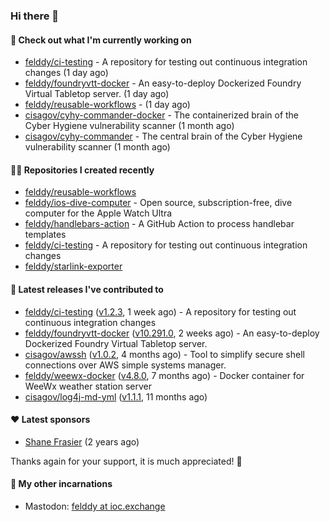 ### Hi there 👋

#### 👷 Check out what I'm currently working on

- [felddy/ci-testing](https://github.com/felddy/ci-testing) - A repository for testing out continuous integration changes (1 day ago)
- [felddy/foundryvtt-docker](https://github.com/felddy/foundryvtt-docker) - An easy-to-deploy Dockerized Foundry Virtual Tabletop server. (1 day ago)
- [felddy/reusable-workflows](https://github.com/felddy/reusable-workflows) -  (1 day ago)
- [cisagov/cyhy-commander-docker](https://github.com/cisagov/cyhy-commander-docker) - The containerized brain of the Cyber Hygiene vulnerability scanner (1 month ago)
- [cisagov/cyhy-commander](https://github.com/cisagov/cyhy-commander) - The central brain of the Cyber Hygiene vulnerability scanner (1 month ago)

#### 👨‍💻 Repositories I created recently

- [felddy/reusable-workflows](https://github.com/felddy/reusable-workflows)
- [felddy/ios-dive-computer](https://github.com/felddy/ios-dive-computer) - Open source, subscription-free, dive computer for the Apple Watch Ultra
- [felddy/handlebars-action](https://github.com/felddy/handlebars-action) - A GitHub Action to process handlebar templates
- [felddy/ci-testing](https://github.com/felddy/ci-testing) - A repository for testing out continuous integration changes
- [felddy/starlink-exporter](https://github.com/felddy/starlink-exporter)

#### 🚀 Latest releases I've contributed to

- [felddy/ci-testing](https://github.com/felddy/ci-testing) ([v1.2.3](https://github.com/felddy/ci-testing/releases/tag/v1.2.3), 1 week ago) - A repository for testing out continuous integration changes
- [felddy/foundryvtt-docker](https://github.com/felddy/foundryvtt-docker) ([v10.291.0](https://github.com/felddy/foundryvtt-docker/releases/tag/v10.291.0), 2 weeks ago) - An easy-to-deploy Dockerized Foundry Virtual Tabletop server.
- [cisagov/awssh](https://github.com/cisagov/awssh) ([v1.0.2](https://github.com/cisagov/awssh/releases/tag/v1.0.2), 4 months ago) - Tool to simplify secure shell connections over AWS simple systems manager.
- [felddy/weewx-docker](https://github.com/felddy/weewx-docker) ([v4.8.0](https://github.com/felddy/weewx-docker/releases/tag/v4.8.0), 7 months ago) - Docker container for WeeWx weather station server
- [cisagov/log4j-md-yml](https://github.com/cisagov/log4j-md-yml) ([v1.1.1](https://github.com/cisagov/log4j-md-yml/releases/tag/v1.1.1), 11 months ago)

#### ❤️ Latest sponsors
- [Shane Frasier](https://github.com/jsf9k) (2 years ago)

Thanks again for your support, it is much appreciated! 🙏

#### 🐋 My other incarnations
- Mastodon: <a rel="me" href="https://ioc.exchange/@felddy">felddy at ioc.exchange</a>
